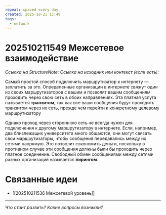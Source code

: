 ```yaml
---
repeat: spaced every day
created: 2025-10-21 15:49
tags:
  - network
---
```

# 202510211549 Межсетевое взаимодействие

*Ссылка на StructureNote:*
*Ссылка на исходник или контекст (если есть):*

Самый простой способ подключить маршрутизатор к интернету — заплатить за это. Определенные организации в интернете свяжут один из своих маршрутизаторов с вашим и позволят вашим сообщениям проходить через свою сеть в обоих направлениях. Эта платная услуга называется **транзитом**, так как все ваши сообщения будут проходить транзитом через их сеть, прежде чем перейти к конкретному целевому маршрутизатору

Однако проход через стороннюю сеть не всегда нужен для подключения к другому маршрутизатору в интернете. Если, например, два близлежащих университета много общаются, они могут связать свои маршрутизаторы, чтобы сообщения передавались между их сетями напрямую. Это позволит сэкономить деньги, поскольку в противном случае эти сообщения должны были бы проходить через платное соединение. Свободный обмен сообщениями между сетями разных организаций называется **пирингом**.

# Связанные идеи

- [[202510211536 Межсетевой уровень]]

---

*Что стоит развить? Какие вопросы возникли?*
